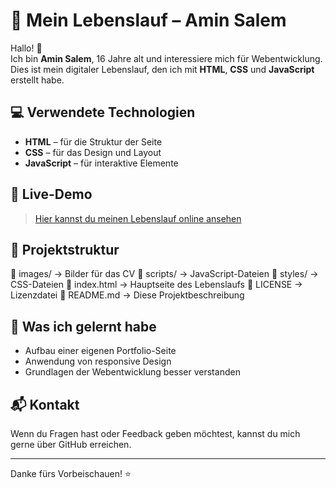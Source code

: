 # 📄 Mein Lebenslauf – Amin Salem

Hallo! 👋  
Ich bin **Amin Salem**, 16 Jahre alt und interessiere mich für Webentwicklung.  
Dies ist mein digitaler Lebenslauf, den ich mit **HTML**, **CSS** und **JavaScript** erstellt habe.

## 💻 Verwendete Technologien

- **HTML** – für die Struktur der Seite  
- **CSS** – für das Design und Layout  
- **JavaScript** – für interaktive Elemente

## 🔗 Live-Demo

> [Hier kannst du meinen Lebenslauf online ansehen](https://amin-salem.netlify.app/#experience)  


## 📁 Projektstruktur

📁 images/ → Bilder für das CV
📁 scripts/ → JavaScript-Dateien
📁 styles/ → CSS-Dateien
📄 index.html → Hauptseite des Lebenslaufs
📄 LICENSE → Lizenzdatei
📄 README.md → Diese Projektbeschreibung



## 🧠 Was ich gelernt habe

- Aufbau einer eigenen Portfolio-Seite
- Anwendung von responsive Design
- Grundlagen der Webentwicklung besser verstanden

## 📬 Kontakt

Wenn du Fragen hast oder Feedback geben möchtest, kannst du mich gerne über GitHub erreichen.

---

Danke fürs Vorbeischauen! ⭐


<!-- §§ -->
